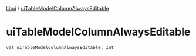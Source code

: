 [libui](index.md) / [uiTableModelColumnAlwaysEditable](./ui-table-model-column-always-editable.md)

# uiTableModelColumnAlwaysEditable

`val uiTableModelColumnAlwaysEditable: Int`